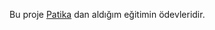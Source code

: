 Bu proje [Patika](https://app.patika.dev/egitimler/baslangic-seviye-java-ile-backend-web-development-patikasi) dan aldığım eğitimin ödevleridir.
